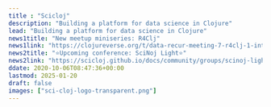 ```yaml
---
title : "Scicloj"
description: "Building a platform for data science in Clojure"
lead: "Building a platform for data science in Clojure"
news1title: "New meetup miniseries: R4Clj"
news1link: "https://clojureverse.org/t/data-recur-meeting-7-r4clj-1-introducing-r-and-the-tidyverse/11148"
news2title: "⭐Upcoming conference: SciNoj Light⭐"
news2link: "https://scicloj.github.io/docs/community/groups/scinoj-light/"
ddate: 2020-10-06T08:47:36+00:00
lastmod: 2025-01-20
draft: false
images: ["sci-cloj-logo-transparent.png"]
---
```

